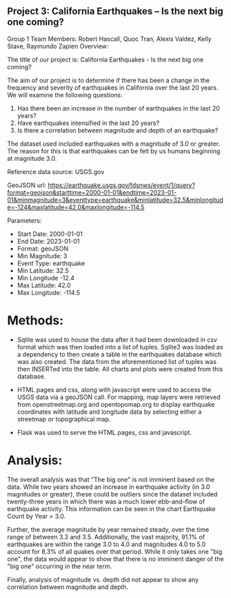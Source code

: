 ## Project 3: California Earthquakes – Is the next big one coming?

Group 1 Team Members: Robert Hascall, Quoc Tran, Alexis Valdez, Kelly Stave, Raymundo Zapien
Overview:

The title of our project is: California Earthquakes - Is the next big one coming?

The aim of our project is to determine if there has been a change in the frequency and severity of earthquakes in California over the last 20 years. We will examine the following questions:

1. Has there been an increase in the number of earthquakes in the last 20 years?
2. Have earthquakes intensified in the last 20 years?
3. Is there a correlation between magnitude and depth of an earthquake?

The dataset used included earthquakes with a magnitude of 3.0 or greater.  The reason for this is that earthquakes can be felt by us humans beginning at magnitude 3.0.

Reference data source:
USGS.gov

GeoJSON url: 
https://earthquake.usgs.gov/fdsnws/event/1/query?format=geojson&starttime=2000-01-01&endtime=2023-01-01&minmagnitude=3&eventtype=earthquake&minlatitude=32.5&minlongitude=-124&maxlatitude=42.0&maxlongitude=-114.5

Parameters:
* Start Date: 2000-01-01
* End Date: 2023-01-01
* Format: geoJSON
* Min Magnitude: 3
* Event Type: earthquake
* Min Latitude: 32.5
* Min Longitude -12.4
* Max Latitude: 42.0
* Max Longitude: -114.5

# Methods:
* Sqlite was used to house the data after it had been downloaded in csv format which was then loaded into a list of tuples.   Sqlite3 was loaded as a dependency to then create a table in the earthquakes database which was also created.  The data from the aforementioned list of tuples was then INSERTed into the table.  All charts and plots were created from this database.

* HTML pages and css, along with javascript were used to access the USGS data via a geoJSON call.  For mapping, map layers were retrieved from openstreetmap.org and opentopomap.org to display earthquake coordinates with latitude and longitude data by selecting either a streetmap or topographical map.

* Flask was used to serve the HTML pages, css and javascript. 

# Analysis:
The overall analysis was that "The big one" is not imminent based on the data. While two years showed an increase in earthquake activity (in 3.0 magnitudes or greater), these could be outliers since the dataset included twenty-three years in which there was a much lower ebb-and-flow of earthquake activity.  This information can be seen in the chart Earthquake Count by Year > 3.0.

Further, the average magnitude by year remained steady, over the time range of between 3.3 and 3.5.  Additionally, the vast majority, 91.1% of earthquakes are within the range 3.0 to 4.0 and magnitudes 4.0 to 5.0 account for 8.3% of all quakes over that period.  While it only takes one "big one", the data would appear to show that there is no imminent danger of the "big one" occurring in the near term.

Finally, analysis of magnitude vs. depth did not appear to show any correlation between magnitude and depth.


